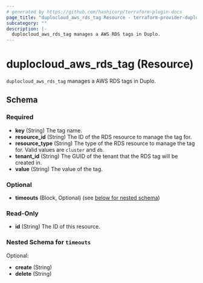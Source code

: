 ```yaml
---
# generated by https://github.com/hashicorp/terraform-plugin-docs
page_title: "duplocloud_aws_rds_tag Resource - terraform-provider-duplocloud"
subcategory: ""
description: |-
  duplocloud_aws_rds_tag manages a AWS RDS tags in Duplo.
---
```


# duplocloud_aws_rds_tag (Resource)

`duplocloud_aws_rds_tag` manages a AWS RDS tags in Duplo.



<!-- schema generated by tfplugindocs -->
## Schema

### Required

- **key** (String) The tag name.
- **resource_id** (String) The ID of the RDS resource to manage the tag for.
- **resource_type** (String) The type of the RDS resource to manage the tag for. Valid values are `cluster` and `db`.
- **tenant_id** (String) The GUID of the tenant that the RDS tag will be created in.
- **value** (String) The value of the tag.

### Optional

- **timeouts** (Block, Optional) (see [below for nested schema](#nestedblock--timeouts))

### Read-Only

- **id** (String) The ID of this resource.

<a id="nestedblock--timeouts"></a>
### Nested Schema for `timeouts`

Optional:

- **create** (String)
- **delete** (String)



